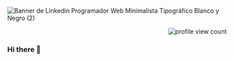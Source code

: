 ![Banner de Linkedin Programador Web Minimalista Tipográfico Blanco y Negro (2)](https://github.com/Santiag0122/Santiag0122/assets/79527653/9db59700-3da2-49fa-93f1-c352809c010e)

<p align="right">
  <img src="https://komarev.com/ghpvc/?username=Santiag0122&color=#000080&style=for-the-badge" alt="profile view count"/>
</p>


### Hi there 👋


<!--
**Santiag0122/Santiag0122** is a ✨ _special_ ✨ repository because its `README.md` (this file) appears on your GitHub profile.

Here are some ideas to get you started:

- 🔭 I’m currently working on ...
- 🌱 I’m currently learning ...
- 👯 I’m looking to collaborate on ...
- 🤔 I’m looking for help with ...
- 💬 Ask me about ...
- 📫 How to reach me: ...
- 😄 Pronouns: ...
- ⚡ Fun fact: ...
-->

